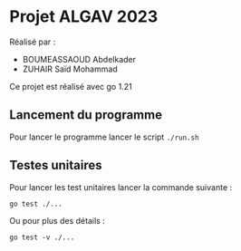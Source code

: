 # Projet ALGAV 2023

Réalisé par :

* BOUMEASSAOUD Abdelkader
* ZUHAIR Saïd Mohammad

Ce projet est réalisé avec go 1.21

## Lancement du programme

Pour lancer le programme lancer le script `./run.sh`

## Testes unitaires

Pour lancer les test unitaires lancer la commande suivante :

```
go test ./...
```

Ou pour plus des détails :

```
go test -v ./...
```

